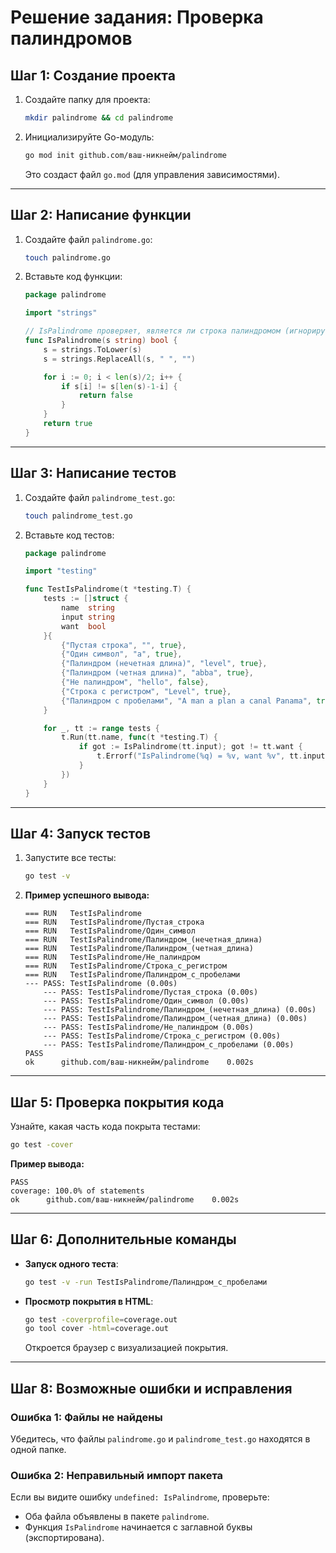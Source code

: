 # Решение задания: Проверка палиндромов

## **Шаг 1: Создание проекта**
1. Создайте папку для проекта:
   ```bash
   mkdir palindrome && cd palindrome
   ```

2. Инициализируйте Go-модуль:
   ```bash
   go mod init github.com/ваш-никнейм/palindrome
   ```
   Это создаст файл `go.mod` (для управления зависимостями).

---

## **Шаг 2: Написание функции**
1. Создайте файл `palindrome.go`:
   ```bash
   touch palindrome.go
   ```

2. Вставьте код функции:
   ```go
   package palindrome

   import "strings"

   // IsPalindrome проверяет, является ли строка палиндромом (игнорирует регистр и пробелы).
   func IsPalindrome(s string) bool {
       s = strings.ToLower(s)
       s = strings.ReplaceAll(s, " ", "")

       for i := 0; i < len(s)/2; i++ {
           if s[i] != s[len(s)-1-i] {
               return false
           }
       }
       return true
   }
   ```

---

## **Шаг 3: Написание тестов**
1. Создайте файл `palindrome_test.go`:
   ```bash
   touch palindrome_test.go
   ```

2. Вставьте код тестов:
   ```go
   package palindrome

   import "testing"

   func TestIsPalindrome(t *testing.T) {
       tests := []struct {
           name  string
           input string
           want  bool
       }{
           {"Пустая строка", "", true},
           {"Один символ", "a", true},
           {"Палиндром (нечетная длина)", "level", true},
           {"Палиндром (четная длина)", "abba", true},
           {"Не палиндром", "hello", false},
           {"Строка с регистром", "Level", true},
           {"Палиндром с пробелами", "A man a plan a canal Panama", true},
       }

       for _, tt := range tests {
           t.Run(tt.name, func(t *testing.T) {
               if got := IsPalindrome(tt.input); got != tt.want {
                   t.Errorf("IsPalindrome(%q) = %v, want %v", tt.input, got, tt.want)
               }
           })
       }
   }
   ```

---

## **Шаг 4: Запуск тестов**
1. Запустите все тесты:
   ```bash
   go test -v
   ```

2. **Пример успешного вывода:**
   ```
   === RUN   TestIsPalindrome
   === RUN   TestIsPalindrome/Пустая_строка
   === RUN   TestIsPalindrome/Один_символ
   === RUN   TestIsPalindrome/Палиндром_(нечетная_длина)
   === RUN   TestIsPalindrome/Палиндром_(четная_длина)
   === RUN   TestIsPalindrome/Не_палиндром
   === RUN   TestIsPalindrome/Строка_с_регистром
   === RUN   TestIsPalindrome/Палиндром_с_пробелами
   --- PASS: TestIsPalindrome (0.00s)
       --- PASS: TestIsPalindrome/Пустая_строка (0.00s)
       --- PASS: TestIsPalindrome/Один_символ (0.00s)
       --- PASS: TestIsPalindrome/Палиндром_(нечетная_длина) (0.00s)
       --- PASS: TestIsPalindrome/Палиндром_(четная_длина) (0.00s)
       --- PASS: TestIsPalindrome/Не_палиндром (0.00s)
       --- PASS: TestIsPalindrome/Строка_с_регистром (0.00s)
       --- PASS: TestIsPalindrome/Палиндром_с_пробелами (0.00s)
   PASS
   ok      github.com/ваш-никнейм/palindrome    0.002s
   ```

---

## **Шаг 5: Проверка покрытия кода**
Узнайте, какая часть кода покрыта тестами:
```bash
go test -cover
```
**Пример вывода:**
```
PASS
coverage: 100.0% of statements
ok      github.com/ваш-никнейм/palindrome    0.002s
```

---

## **Шаг 6: Дополнительные команды**
- **Запуск одного теста**:
  ```bash
  go test -v -run TestIsPalindrome/Палиндром_с_пробелами
  ```

- **Просмотр покрытия в HTML**:
  ```bash
  go test -coverprofile=coverage.out
  go tool cover -html=coverage.out
  ```
  Откроется браузер с визуализацией покрытия.

---

## **Шаг 8: Возможные ошибки и исправления**
### **Ошибка 1: Файлы не найдены**
Убедитесь, что файлы `palindrome.go` и `palindrome_test.go` находятся в одной папке.

### **Ошибка 2: Неправильный импорт пакета**
Если вы видите ошибку `undefined: IsPalindrome`, проверьте:
- Оба файла объявлены в пакете `palindrome`.
- Функция `IsPalindrome` начинается с заглавной буквы (экспортирована). 